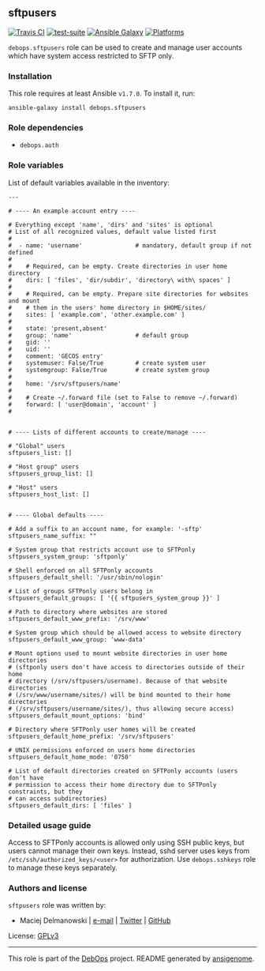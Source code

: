 ## sftpusers

[![Travis CI](https://secure.travis-ci.org/debops/ansible-sftpusers.png)](http://travis-ci.org/debops/ansible-sftpusers) [![test-suite](http://img.shields.io/badge/test--suite-ansible--sftpusers-blue.svg)](https://github.com/debops/test-suite/tree/master/ansible-sftpusers/) [![Ansible Galaxy](http://img.shields.io/badge/galaxy-debops.sftpusers-660198.svg)](https://galaxy.ansible.com/list#/roles/1599) [![Platforms](http://img.shields.io/badge/platforms-debian%20|%20ubuntu-lightgrey.svg)](#)

`debops.sftpusers` role can be used to create and manage user accounts
which have system access restricted to SFTP only.


### Installation

This role requires at least Ansible `v1.7.0`. To install it, run:

    ansible-galaxy install debops.sftpusers



### Role dependencies

- `debops.auth`



### Role variables

List of default variables available in the inventory:

    ---
    
    # ---- An example account entry ----
    
    # Everything except 'name', 'dirs' and 'sites' is optional
    # List of all recognized values, default value listed first
    #
    #  - name: 'username'               # mandatory, default group if not defined
    #
    #    # Required, can be empty. Create directories in user home directory
    #    dirs: [ 'files', 'dir/subdir', 'directory\ with\ spaces' ]
    #
    #    # Required, can be empty. Prepare site directories for websites and mount
    #    # them in the users' home directory in $HOME/sites/
    #    sites: [ 'example.com', 'other.example.com' ]
    #
    #    state: 'present,absent'
    #    group: 'name'                  # default group
    #    gid: ''
    #    uid: ''
    #    comment: 'GECOS entry'
    #    systemuser: False/True         # create system user
    #    systemgroup: False/True        # create system group
    #
    #    home: '/srv/sftpusers/name'
    #
    #    # Create ~/.forward file (set to False to remove ~/.forward)
    #    forward: [ 'user@domain', 'account' ]
    #
    
    
    # ---- Lists of different accounts to create/manage ----
    
    # "Global" users
    sftpusers_list: []
    
    # "Host group" users
    sftpusers_group_list: []
    
    # "Host" users
    sftpusers_host_list: []
    
    
    # ---- Global defaults ----
    
    # Add a suffix to an account name, for example: '-sftp'
    sftpusers_name_suffix: ""
    
    # System group that restricts account use to SFTPonly
    sftpusers_system_group: 'sftponly'
    
    # Shell enforced on all SFTPonly accounts
    sftpusers_default_shell: '/usr/sbin/nologin'
    
    # List of groups SFTPonly users belong in
    sftpusers_default_groups: [ '{{ sftpusers_system_group }}' ]
    
    # Path to directory where websites are stored
    sftpusers_default_www_prefix: '/srv/www'
    
    # System group which should be allowed access to website directory
    sftpusers_default_www_group: 'www-data'
    
    # Mount options used to mount website directories in user home directories
    # (sftponly users don't have access to directories outside of their home
    # directory (/srv/sftpusers/username). Because of that website directories
    # (/srv/www/username/sites/) will be bind mounted to their home directories
    # (/srv/sftpusers/username/sites/), thus allowing secure access)
    sftpusers_default_mount_options: 'bind'
    
    # Directory where SFTPonly user homes will be created
    sftpusers_default_home_prefix: '/srv/sftpusers'
    
    # UNIX permissions enforced on users home directories
    sftpusers_default_home_mode: '0750'
    
    # List of default directories created on SFTPonly accounts (users don't have
    # permission to access their home directory due to SFTPonly constraints, but they
    # can access subdirectories)
    sftpusers_default_dirs: [ 'files' ]




### Detailed usage guide

Access to SFTPonly accounts is allowed only using SSH public keys, but users
cannot manage their own keys. Instead, sshd server uses keys from
`/etc/ssh/authorized_keys/<user>` for authorization. Use `debops.sshkeys` role to
manage these keys separately.

### Authors and license

`sftpusers` role was written by:

- Maciej Delmanowski | [e-mail](mailto:drybjed@gmail.com) | [Twitter](https://twitter.com/drybjed) | [GitHub](https://github.com/drybjed)

License: [GPLv3](https://tldrlegal.com/license/gnu-general-public-license-v3-(gpl-3))

***

This role is part of the [DebOps](http://debops.org/) project. README generated by [ansigenome](https://github.com/nickjj/ansigenome/).
